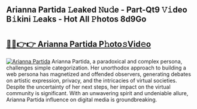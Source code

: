 ## Arianna Partida 𝙻eaked 𝙽u𝚍e - Part-Qt9 𝚅𝚒deo B𝚒kini 𝙻eaks - Hot All 𝙿hotos 8d9Go

# <h2><a href="http://ld3o99m.urlbe.top/?page=Arianna+Partida">🔗🔗👉👉 Arianna Partida P𝚑oto𝚜Vid𝚎o</a></h2>

[![Arianna Partida](https://i.imgur.com/eBuTRDB.gif)](http://ld3o99m.urlbe.top/?page=Arianna+Partida)
Arianna Partida, a paradoxical and complex persona, challenges simple categorization. Her unorthodox approach to building a web persona has magnetized and offended observers, generating debates on artistic expression, privacy, and the intricacies of virtual societies. Despite the uncertainty of her next steps, her impact on the virtual community is significant. With an unwavering spirit and undeniable allure, Arianna Partida influence on digital media is groundbreaking.
